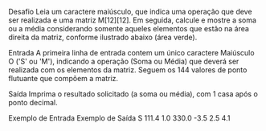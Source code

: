 Desafio
Leia um caractere maiúsculo, que indica uma operação que deve ser realizada e uma
 matriz M[12][12]. Em seguida, calcule e mostre a soma ou a média considerando 
somente aqueles elementos que estão na área direita da matriz, conforme ilustrado
 abaixo (área verde).

 


Entrada
A primeira linha de entrada contem um único caractere Maiúsculo O ('S' ou 'M'), 
indicando a operação (Soma ou Média) que deverá ser realizada com os elementos 
da matriz. Seguem os 144 valores de ponto flutuante que compõem a matriz.

Saída
Imprima o resultado solicitado (a soma ou média), com 1 casa após o ponto decimal.

 
Exemplo de Entrada	Exemplo de Saída
S                        111.4
1.0
330.0
-3.5
2.5
4.1